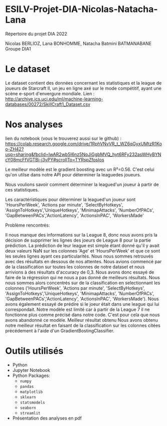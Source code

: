 # ESILV-Projet-DIA-Nicolas-Natacha-Lana
Répertoire du projet DIA 2022

Nicolas BERLIOZ, Lana BONHOMME, Natacha Batmini BATMANABANE
Groupe DIA1

# Le dataset
Le dataset contient des données concernant les statistiques et la league de joueurs de Starcraft II, un jeu en ligne axé sur le mode compétitif, ayant une scène e-sport d'envergure mondiale.
Lien : http://archive.ics.uci.edu/ml/machine-learning-databases/00272/SkillCraft1_Dataset.csv

# Nos analyses
lien du notebook (vous le trouverez aussi sur le github) :
https://colab.research.google.com/drive/1RphVNvVR_t_WZ6qGyxUMtzR1Koo-ZH42?usp=sharing&fbclid=IwAR2wb5I6nz5NoJiGgbMVQ_hyt6RFy232asWHyBYNcY08mcFfVGTBi-j3yPY#scrollTo=TYRspZfosIos


Le meilleur modèle est le gradient boosting avec un R²=0.56. C'est celui qu'on utilse dans notre API pour déterminer la leaguedes joueurs.

Nous voulions savoir comment déterminer la leagued'un joueur à partir de ces statistiques.

Les caractéristiques pour déterminer la leagued'un joueur sont 'HoursPerWeek', 'Actions par minute', 'SelectByHotkeys', 'AssignToHotkeys','UniqueHotkeys', 'MinimapAttacks', 'NumberOfPACs', 'GapBetweenPACs','ActionLatency', 'ActionsInPAC', 'WorkersMade'

Problème rencontrés:

Il nous manque des informations sur la League 8, donc nous avons pris la décision de supprimer les lignes des joeurs de League 8 pour la partie prédiction. La prédiction de leur league est simple étant donné qu'il y avait deux valeurs NaN sur les colonnes 'Age' et 'HoursPerWeek' et que ce sont les seules lignes ayant ces particularités.
Nous nous sommes retrouvés avec des résultats en dessous de nos attentes. Nous avions commencé par de la classification sur toutes les colonnes de notre dataset et nous arrivions à des résultats d'accuracy de 0,3. Nous avons donc essayé de faire de la régression qui ne nous a pas donné de meilleurs résultats.
Nous nous sommes alors concentrés sur de la classification en selectionnant les colonnes ('HoursPerWeek', 'Actions par minute', 'SelectByHotkeys', 'AssignToHotkeys','UniqueHotkeys', 'MinimapAttacks', 'NumberOfPACs', 'GapBetweenPACs','ActionLatency', 'ActionsInPAC', 'WorkersMade').
Nous avons également essayé de prédire si le joeur était dans une league qui lui correspondait. Notre modèle est limité car à partir de la League 7 il ne fonctionne plus comme précisé dans notre code. C'est pour cela que nous avons abandonné ce modèle.
Meilleur résultat obtenu Nous avons obtenu notre meilleur résultat en faisant de la classification sur les colonnes citées précédement à l'aide d'un GradientBostingClassifier.


# Outils utilisés
- Python
- Jupyter Notebook
- Python Packages:
	- `numpy`
	- `pandas`
	- `matplotlib`
	- `sklearn`
	- `statsmodels`
	- `seaborn`
	- `streamlit`
- Présentation des analyses en pdf
